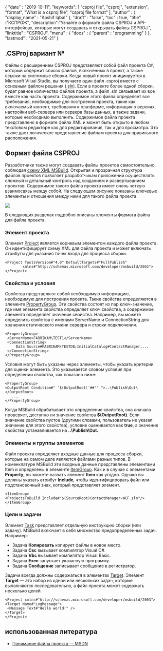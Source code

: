 {
  "date" : "2019-10-11",
  "keywords": [ "csproj file", "csproj", "extension", "format", "What is a csproj file", "csproj file format" ],
  "author" : {
    "display_name" : "Kashif Iqbal"
},
  "draft" : "false",
  "toc" : true,
  "title" :"КСПРОЖ",
  "description":"Узнайте о формате файла CSPROJ и API-интерфейсах, которые могут создавать и открывать файлы CSPROJ.",
  "linktitle" : "CSPROJ",
  "menu" : {
    "docs" : {
      "parent" : "programming"
}
},
  "lastmod" : "2021-05-21"
}

## .CSProj вариант №
Файлы с расширением CSPROJ представляют собой файл проекта C#, который содержит список файлов, включенных в проект, а также ссылки на системные сборки. Когда новый проект инициируется в Microsoft VIiual Studio, вы получаете один файл .csproj вместе с основным файлом решения ([.sln](/ru/programming/sln/)). Если в проекте более одной сборки, будет равное количество файлов проекта, а файл .sln связывает их все вместе как часть проекта. Содержимое этого файла определяет все требования, необходимые для построения проекта, такие как включаемый контент, требования к платформе, информация о версиях, настройки веб-сервера или сервера базы данных, а также задачи, которые необходимо выполнить. Содержимое файла проекта представлено в формате файла XML и может быть открыто в любом текстовом редакторе как для редактирования, так и для просмотра. Это также дает логическое представление файлам проекта для правильного расположения.

## Формат файла CSPROJ #

Разработчики также могут создавать файлы проектов самостоятельно, соблюдая [схему XML MSBuild](https://msdn.microsoft.com/library/5dy88c2e.aspx). Открытая и прозрачная структура файлов проектов позволяет разработчикам приложений осуществлять сложный и детальный контроль над созданием и развертыванием проектов. Содержимое такого файла проекта имеет очень четкую взаимосвязь между собой. На следующем рисунке показаны ключевые элементы и отношения между ними для такого файла проекта.

![](https://learn.microsoft.com/en-us/aspnet/web-forms/overview/deployment/web-deployment-in-the-enterprise/understanding-the-project-file/_static/image2.png)

В следующих разделах подробно описаны элементы формата файла для файла проекта.

### Элемент проекта ###

Элемент [Project](https://msdn.microsoft.com/library/bcxfsh87.aspx) является корневым элементом каждого файла проекта. Он идентифицирует схему XML для файла проекта и может включать атрибуты для указания точек входа для процесса сборки.

```
<Project ToolsVersion#"4.0" DefaultTargets#"FullPublish"
        xmlns#"http://schemas.microsoft.com/developer/msbuild/2003">
</Project>
```

### Свойства и условия

Свойства представляют собой необходимую информацию, необходимую для построения проекта. Такие свойства определяются в элементе [PropertyGroup](https://msdn.microsoft.com/library/t4w159bs.aspx). Эти свойства состоят из пар ключ-значение, где имя элемента свойства определяет ключ свойства, а содержимое элемента определяет значение свойства. Например, вы можете определить свойства с именами ServerName и ConnectionString для хранения статического имени сервера и строки подключения.

```
<PropertyGroup>    
 <ServerName>FABRIKAM\TEST1</ServerName>
 <ConnectionString>
     Data Source#FABRIKAM\TESTDB;InitialCatalog#ContactManager,...
 </ConnectionString>
</PropertyGroup>
```

Условия могут быть указаны через элементы, чтобы указать критерии для оценки элемента. Это указывается словом условия при определении свойства, как показано ниже:

```
<PropertyGroup>
<OutputRoot Condition#" '$(OutputRoot)'##'' ">..\Publish\Out\</OutputRoot>
   ...
</PropertyGroup>
```

Когда MSBuild обрабатывает это определение свойства, она сначала проверяет, доступно ли значение свойства **$(OutputRoot)**. Если значение свойства пустое (другими словами, пользователь не указал значение для этого свойства), условие оценивается как **true**, а значение свойства устанавливается на **..\Publish\Out.**

### Элементы и группы элементов

Файл проекта определяет входные данные для процесса сборки, которые на самом деле являются файлами разных типов. В номенклатуре MSBuild эти входные данные представлены элементами Item и определены в элементе [ItemGroup](https://msdn.microsoft.com/library/646dk05y.aspx). Как и в случае с элементами **Property**, вы можете назвать элемент **Item** как угодно. Однако вы должны указать атрибут **Include**, чтобы идентифицировать файл или подстановочный знак, который представляет элемент.

```
<ItemGroup>
<ProjectsToBuild Include#"$(SourceRoot)ContactManager-WCF.sln"/>
</ItemGroup>
```

### Цели и задачи

Элемент [Task](https://msdn.microsoft.com/library/77f2hx1s.aspx) представляет отдельную инструкцию сборки (или задачу). MSBuild включает в себя множество предопределенных задач. Например:

* Задача **Копировать** копирует файлы в новое место.
* Задача **Csc** вызывает компилятор Visual C#.
* Задача **Vbc** вызывает компилятор Visual Basic.
* Задача **Exec** запускает указанную программу.
* Задача **Сообщение** записывает сообщение в регистратор.

Задачи всегда должны содержаться в элементах [Target](https://msdn.microsoft.com/library/t50z2hka.aspx). Элемент **Target** — это набор из одной или нескольких задач, которые выполняются последовательно, а файл проекта может содержать несколько целей.

```
<Project xmlns#"http://schemas.microsoft.com/developer/msbuild/2003">
<Target Name#"LogMessage">
 <Message Text#"Hello world!" />
</Target>
</Project>
```

## использованная литература

* [Понимание файла проекта — MSDN](https://learn.microsoft.com/en-us/aspnet/web-forms/overview/deployment/web-deployment-in-the-enterprise/understanding-the-project-file)

